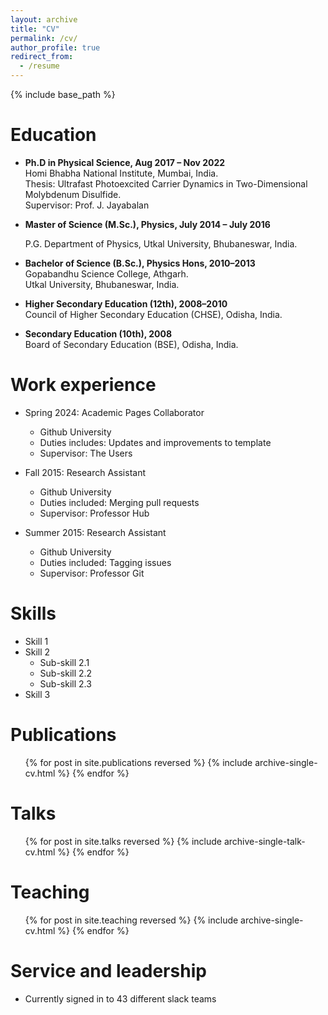 ```yaml
---
layout: archive
title: "CV"
permalink: /cv/
author_profile: true
redirect_from:
  - /resume
---
```


{% include base_path %}

Education
======
* **Ph.D in Physical Science, Aug 2017 – Nov 2022**  
  Homi Bhabha National Institute, Mumbai, India.  
  Thesis: Ultrafast Photoexcited Carrier Dynamics in Two-Dimensional Molybdenum Disulfide.  
  Supervisor: Prof. J. Jayabalan
* **Master of Science (M.Sc.), Physics, July 2014 – July 2016**
                  				
  P.G. Department of Physics, Utkal University, Bhubaneswar, India.  
* **Bachelor of Science (B.Sc.), Physics Hons, 2010–2013**  
  Gopabandhu Science College, Athgarh.   
  Utkal University, Bhubaneswar, India.  
* **Higher Secondary Education (12th), 2008–2010**    
  Council of Higher Secondary Education (CHSE), Odisha, India.  
* **Secondary Education (10th), 2008**    
  Board of Secondary Education (BSE), Odisha, India.

Work experience
======
* Spring 2024: Academic Pages Collaborator
  * Github University
  * Duties includes: Updates and improvements to template
  * Supervisor: The Users

* Fall 2015: Research Assistant
  * Github University
  * Duties included: Merging pull requests
  * Supervisor: Professor Hub

* Summer 2015: Research Assistant
  * Github University
  * Duties included: Tagging issues
  * Supervisor: Professor Git
  
Skills
======
* Skill 1
* Skill 2
  * Sub-skill 2.1
  * Sub-skill 2.2
  * Sub-skill 2.3
* Skill 3

Publications
======
  <ul>{% for post in site.publications reversed %}
    {% include archive-single-cv.html %}
  {% endfor %}</ul>
  
Talks
======
  <ul>{% for post in site.talks reversed %}
    {% include archive-single-talk-cv.html  %}
  {% endfor %}</ul>
  
Teaching
======
  <ul>{% for post in site.teaching reversed %}
    {% include archive-single-cv.html %}
  {% endfor %}</ul>
  
Service and leadership
======
* Currently signed in to 43 different slack teams
